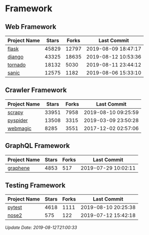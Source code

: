 # Framework

## Web Framework

| Project Name | Stars | Forks | Last Commit |
| ------------ | ----- | ----- | ----------- |
| [flask](https://github.com/pallets/flask) | 45829 | 12797 | 2019-08-09 18:47:17 |
| [django](https://github.com/django/django) | 43325 | 18635 | 2019-08-12 10:53:36 |
| [tornado](https://github.com/tornadoweb/tornado) | 18132 | 5030 | 2019-08-11 23:44:12 |
| [sanic](https://github.com/huge-success/sanic) | 12575 | 1182 | 2019-08-06 15:33:10 |

## Crawler Framework

| Project Name | Stars | Forks | Last Commit |
| ------------ | ----- | ----- | ----------- |
| [scrapy](https://github.com/scrapy/scrapy) | 33951 | 7958 | 2019-08-10 09:25:59 |
| [pyspider](https://github.com/binux/pyspider) | 13508 | 3315 | 2019-03-09 23:50:28 |
| [webmagic](https://github.com/code4craft/webmagic) | 8285 | 3551 | 2017-12-02 02:57:06 |

## GraphQL Framework

| Project Name | Stars | Forks | Last Commit |
| ------------ | ----- | ----- | ----------- |
| [graphene](https://github.com/graphql-python/graphene) | 4853 | 517 | 2019-07-29 10:02:11 |

## Testing Framework

| Project Name | Stars | Forks | Last Commit |
| ------------ | ----- | ----- | ----------- |
| [pytest](https://github.com/pytest-dev/pytest) | 4618 | 1111 | 2019-08-10 20:25:38 |
| [nose2](https://github.com/nose-devs/nose2) | 575 | 122 | 2019-07-12 15:42:18 |

*Update Date: 2019-08-12T21:00:33*